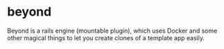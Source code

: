 beyond
======

Beyond is a rails engine (mountable plugin), which uses Docker and some other magical things to let you create clones of a template app easily.
